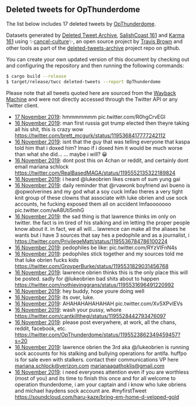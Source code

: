 ## Deleted tweets for OpThunderdome

The list below includes 17 deleted tweets by
[OpThunderdome](https://twitter.com/OpThunderdome).



Datasets generated by [Deleted Tweet Archive](https://twitter.com/deletedtweet161), 
[SalishCoast 161](https://twitter.com/SalishCoastA) and [Karma 161](https://twitter.com/KarmaOneSixOne) 
using ✨[cancel-culture](https://github.com/travisbrown/cancel-culture)✨, an open source project by 
[Travis Brown](https://twitter.com/travisbrown) and other tools as part of the 
[deleted-tweets-archive](https://github.com/salcoast/deleted-tweets-archive/) project repo on github.

You can create your own updated version of this document by checking out and configuring the
repository and then running the following commands:

```bash
$ cargo build --release
$ target/release/twcc deleted-tweets --report OpThunderdome
```

Please note that all tweets quoted here are sourced from the
[Wayback Machine](https://web.archive.org) and were not directly accessed through the Twitter API or
any Twitter client.

* [17 November 2019](https://web.archive.org/web/20191118001135/https://twitter.com/OpThunderdome/status/1196104414869753862): hmmmmmmm pic.twitter.com/R0hgCrvEGl
* [16 November 2019](https://web.archive.org/web/20191116055831/https://twitter.com/OpThunderdome/status/1195566637447077888): man first russia got trump elected then theyre taking all his shit, this is crazy wow https://twitter.com/brett_mcgurk/status/1195368417777242112
* [16 November 2019](https://web.archive.org/web/20191116060202/https://twitter.com/OpThunderdome/status/1195556778873950208): isnt that the guy that was telling everyone that kaspa told him that i doxed him? lmao if i doxed him it would be much worse than what she did...  ... maybe i will? 😀
* [16 November 2019](https://web.archive.org/web/20191116063009/https://twitter.com/OpThunderdome/status/1195553682131210240): dont post this on 4chan or reddit, and certainly dont email mariana schlock https://twitter.com/RealBasedMAGA/status/1195552135322189824
* [16 November 2019](https://web.archive.org/web/20191116055752/https://twitter.com/OpThunderdome/status/1195545870290358272): i heard  @lukeobrien  likes cream of sum yung gai
* [16 November 2019](https://web.archive.org/web/20191116041903/https://twitter.com/OpThunderdome/status/1195543173432565762): daily reminder that  @rvawonk  boyfriend avi bueno is  @opwolverines  and my god what a soy cuck lmfao  theres a very tight knit group of these clowns that associate with luke obrien and use sock accounts, he fucking exposed them all on accident lmfaooooooo pic.twitter.com/wA8Uti5mhG
* [16 November 2019](https://web.archive.org/web/20191116031927/https://twitter.com/OpThunderdome/status/1195537858771197953): the sad thing is that lawrence thinks im only on twitter. the fact is im tired of his stalking and im letting the proper people know about it.  in fact, we all will... lawrence can make all the aliases he wants but i have 3 sources that say hes a pedophile and as a journalist, i https://twitter.com/PrivilegeMatt/status/1195536784786100224
* [16 November 2019](https://web.archive.org/web/20191116033551/https://twitter.com/OpThunderdome/status/1195533874933248001): pedophiles be like: pic.twitter.com/RYzVlFnN4s
* [16 November 2019](https://web.archive.org/web/20191116030901/https://twitter.com/OpThunderdome/status/1195532208737406976): pedophiles stick together and my sources told me that luke obrien fucks kids https://twitter.com/GroyperBurke/status/1195531829031456768
* [16 November 2019](https://web.archive.org/web/20191116055752/https://twitter.com/OpThunderdome/status/1195545870290358272): lawrence obrien thinks this is the only place this will be posted.  sadly for  @lukeobrien  bad shits about to happen https://twitter.com/nothievinggrans/status/1195531696491220992
* [16 November 2019](https://web.archive.org/web/20191116025344/https://twitter.com/OpThunderdome/status/1195531201215434752): hey buddy, hope youre doing well
* [16 November 2019](https://web.archive.org/web/20191116024936/https://twitter.com/OpThunderdome/status/1195530935086784513): its over, luke.
* [16 November 2019](https://web.archive.org/web/20191116024936/https://twitter.com/OpThunderdome/status/1195530935086784513): AHAHAHAHAHAHAH pic.twitter.com/Xv5XPvIEVs
* [16 November 2019](https://web.archive.org/web/20191116024331/https://twitter.com/OpThunderdome/status/1195528732217360385): wash your pussy, whore https://twitter.com/cantkillthegi/status/1195528442793476097
* [16 November 2019](https://web.archive.org/web/20191116024428/https://twitter.com/OpThunderdome/status/1195524540262232064): please post everywhere, at work, all the chans, reddit, facebook, etc.  https://twitter.com/OpThunderdome/status/1195523862349459457?s=20
* [16 November 2019](https://web.archive.org/web/20191116021552/https://twitter.com/OpThunderdome/status/1195523862349459457): lawrence obrien the 3rd aka @/lukeobrien is running sock accounts for his stalking and bullying operations for antifa.  huffpo is for sale even with stalkers.  contact their communications VP here  mariana.schlock@verizon.com marianaagathoklis@gmail.com
* [16 November 2019](https://web.archive.org/web/20191116024428/https://twitter.com/OpThunderdome/status/1195524540262232064): i need everyones attention even if you are worthless (most of you) and its time to finish this once and for all  welcome to operation thunderdome, i am your captain and i know who luke obriens and michael haydens sock account are.   #myfirstTweet  https://soundcloud.com/haru-kaze/bring-em-home-d-veloped-gold
